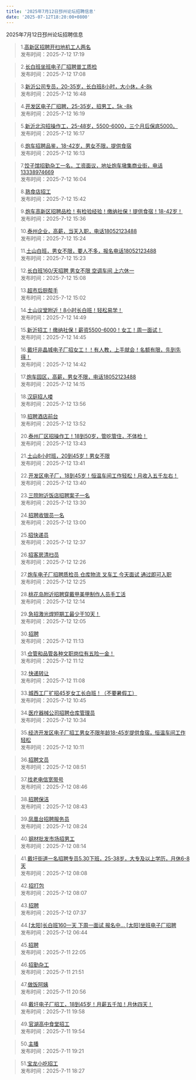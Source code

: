 ```yaml
---
title: '2025年7月12日邳州论坛招聘信息'
date: '2025-07-12T18:20:00+0800'
---
```

2025年7月12日邳州论坛招聘信息
<!--more-->
>1.[高新区招聘开扫地机工人两名](https://www.pzzc.net/forum.php?mod=viewthread&tid=10528873)<br>
>发布时间：2025-7-12 17:19

>2.[长白班坐班电子厂招聘普工质检](https://www.pzzc.net/forum.php?mod=viewthread&tid=10528869)<br>
>发布时间：2025-7-12 17:08

>3.[新沂公司专员，20-35岁，长白班8小时，大小休，4-8k](https://www.pzzc.net/forum.php?mod=viewthread&tid=10528866)<br>
>发布时间：2025-7-12 16:48

>4.[开发区电子厂招聘，25-35岁，招男工，5k -8k](https://www.pzzc.net/forum.php?mod=viewthread&tid=10528863)<br>
>发布时间：2025-7-12 16:19

>5.[新沂北沟招操作工，25-48岁，5500-6000，三个月后保底5000。](https://www.pzzc.net/forum.php?mod=viewthread&tid=10528860)<br>
>发布时间：2025-7-12 16:17

>6.[炮车招聘品鉴，18-42岁，男女不限，提供食宿](https://www.pzzc.net/forum.php?mod=viewthread&tid=10528859)<br>
>发布时间：2025-7-12 16:13

>7.[饺子馆招勤杂工一名，工资面议，地址炮车墩集商业街，电话13338974669](https://www.pzzc.net/forum.php?mod=viewthread&tid=10528854)<br>
>发布时间：2025-7-12 16:04

>8.[熟食店招工](https://www.pzzc.net/forum.php?mod=viewthread&tid=10528846)<br>
>发布时间：2025-7-12 15:42

>9.[炮车高新区招聘品检！有检验经验！缴纳社保！提供食宿！18-42岁！](https://www.pzzc.net/forum.php?mod=viewthread&tid=10528844)<br>
>发布时间：2025-7-12 15:36

>10.[泰州企业，高薪，当天入职，电话18052123488](https://www.pzzc.net/forum.php?mod=viewthread&tid=10528838)<br>
>发布时间：2025-7-12 15:24

>11.[土山白班，男女不限，要人不多，报名电话18052123488](https://www.pzzc.net/forum.php?mod=viewthread&tid=10528837)<br>
>发布时间：2025-7-12 15:23

>12.[长白班160/天招聘 男女不限 空调车间 上六休一](https://www.pzzc.net/forum.php?mod=viewthread&tid=10528822)<br>
>发布时间：2025-7-12 15:08

>13.[超市后厨帮手](https://www.pzzc.net/forum.php?mod=viewthread&tid=10528819)<br>
>发布时间：2025-7-12 15:02

>14.[土山议堂附近！8小时长白班！轻松易学！](https://www.pzzc.net/forum.php?mod=viewthread&tid=10528817)<br>
>发布时间：2025-7-12 14:49

>15.[新沂招工！缴纳社保！薪资5500-6000！女工！周一面试！](https://www.pzzc.net/forum.php?mod=viewthread&tid=10528815)<br>
>发布时间：2025-7-12 14:45

>16.[戴圩非晶城电子厂招女工！！有人教，上手就会！名额有限，先到先得！](https://www.pzzc.net/forum.php?mod=viewthread&tid=10528813)<br>
>发布时间：2025-7-12 14:42

>17.[炮车园区，高薪，男女不限，电话18052123488](https://www.pzzc.net/forum.php?mod=viewthread&tid=10528808)<br>
>发布时间：2025-7-12 14:15

>18.[汉庭招人喽](https://www.pzzc.net/forum.php?mod=viewthread&tid=10528801)<br>
>发布时间：2025-7-12 13:56

>19.[招聘酒店前台](https://www.pzzc.net/forum.php?mod=viewthread&tid=10528800)<br>
>发布时间：2025-7-12 13:52

>20.[泰州厂区招操作工！18到50岁，管吃管住，不体检！](https://www.pzzc.net/forum.php?mod=viewthread&tid=10528796)<br>
>发布时间：2025-7-12 13:43

>21.[土山8小时班，20到45岁！男女不限](https://www.pzzc.net/forum.php?mod=viewthread&tid=10528795)<br>
>发布时间：2025-7-12 13:41

>22.[开发区电子厂，18到45岁！恒温车间工作轻松！月收入五千左右！](https://www.pzzc.net/forum.php?mod=viewthread&tid=10528794)<br>
>发布时间：2025-7-12 13:40

>23.[三院附近饭店招聘案子一名](https://www.pzzc.net/forum.php?mod=viewthread&tid=10528791)<br>
>发布时间：2025-7-12 13:30

>24.[招聘收银员一名](https://www.pzzc.net/forum.php?mod=viewthread&tid=10528787)<br>
>发布时间：2025-7-12 13:00

>25.[招快递员](https://www.pzzc.net/forum.php?mod=viewthread&tid=10528783)<br>
>发布时间：2025-7-12 12:37

>26.[招客房清扫员](https://www.pzzc.net/forum.php?mod=viewthread&tid=10528781)<br>
>发布时间：2025-7-12 12:26

>27.[炮车电子厂招聘质检员  仓库物流  叉车工
今天面试 通过即可入职](https://www.pzzc.net/forum.php?mod=viewthread&tid=10528780)<br>
>发布时间：2025-7-12 12:25

>28.[桃花岛附近招聘穿戴甲美甲制作人员手工活](https://www.pzzc.net/forum.php?mod=viewthread&tid=10528778)<br>
>发布时间：2025-7-12 12:14

>29.[急招激光焊短期工最少干10天！](https://www.pzzc.net/forum.php?mod=viewthread&tid=10528773)<br>
>发布时间：2025-7-12 12:05

>30.[招聘](https://www.pzzc.net/forum.php?mod=viewthread&tid=10528766)<br>
>发布时间：2025-7-12 11:13

>31.[仓管和品管各种文职岗位有五险一金！](https://www.pzzc.net/forum.php?mod=viewthread&tid=10528765)<br>
>发布时间：2025-7-12 11:12

>32.[快递转让](https://www.pzzc.net/forum.php?mod=viewthread&tid=10528764)<br>
>发布时间：2025-7-12 11:08

>33.[城西工厂扩招45岁女工长白班！（不要暑假工）](https://www.pzzc.net/forum.php?mod=viewthread&tid=10528758)<br>
>发布时间：2025-7-12 10:45

>34.[医疗器械公司招聘仓库管理员](https://www.pzzc.net/forum.php?mod=viewthread&tid=10528755)<br>
>发布时间：2025-7-12 10:34

>35.[经济开发区电子厂招工男女不限年龄18-45岁提供食宿，恒温车间工作轻松](https://www.pzzc.net/forum.php?mod=viewthread&tid=10528745)<br>
>发布时间：2025-7-12 10:11

>36.[招聘文员](https://www.pzzc.net/forum.php?mod=viewthread&tid=10528724)<br>
>发布时间：2025-7-12 08:51

>37.[找老电信宽带号](https://www.pzzc.net/forum.php?mod=viewthread&tid=10528719)<br>
>发布时间：2025-7-12 08:46

>38.[招聘保洁](https://www.pzzc.net/forum.php?mod=viewthread&tid=10528717)<br>
>发布时间：2025-7-12 08:43

>39.[凤凰台招聘服务员](https://www.pzzc.net/forum.php?mod=viewthread&tid=10528713)<br>
>发布时间：2025-7-12 08:24

>40.[钢材批发市场招男工](https://www.pzzc.net/forum.php?mod=viewthread&tid=10528708)<br>
>发布时间：2025-7-12 08:14

>41.[戴圩街道一名招聘专员5.30下班，25-38岁，大专及以上学历，月休6-8天](https://www.pzzc.net/forum.php?mod=viewthread&tid=10528707)<br>
>发布时间：2025-7-12 08:08

>42.[招打包](https://www.pzzc.net/forum.php?mod=viewthread&tid=10528706)<br>
>发布时间：2025-7-12 08:07

>43.[招聘](https://www.pzzc.net/forum.php?mod=viewthread&tid=10528705)<br>
>发布时间：2025-7-12 07:37

>44.[[太阳]长白班160一天
下周一面试  报名中…
[太阳]坐班电子厂招聘](https://www.pzzc.net/forum.php?mod=viewthread&tid=10528700)<br>
>发布时间：2025-7-12 06:44

>45.[招聘](https://www.pzzc.net/forum.php?mod=viewthread&tid=10528681)<br>
>发布时间：2025-7-11 22:05

>46.[招勤杂工](https://www.pzzc.net/forum.php?mod=viewthread&tid=10528680)<br>
>发布时间：2025-7-11 21:51

>47.[做饭阿姨](https://www.pzzc.net/forum.php?mod=viewthread&tid=10528671)<br>
>发布时间：2025-7-11 20:56

>48.[戴圩电子厂招工，18到45岁！月薪五千加！月休四天！](https://www.pzzc.net/forum.php?mod=viewthread&tid=10528664)<br>
>发布时间：2025-7-11 19:58

>49.[官湖高中食堂招工](https://www.pzzc.net/forum.php?mod=viewthread&tid=10528661)<br>
>发布时间：2025-7-11 19:54

>50.[主播](https://www.pzzc.net/forum.php?mod=viewthread&tid=10528655)<br>
>发布时间：2025-7-11 19:21

>51.[宝龙小吃招工](https://www.pzzc.net/forum.php?mod=viewthread&tid=10528650)<br>
>发布时间：2025-7-11 18:27

